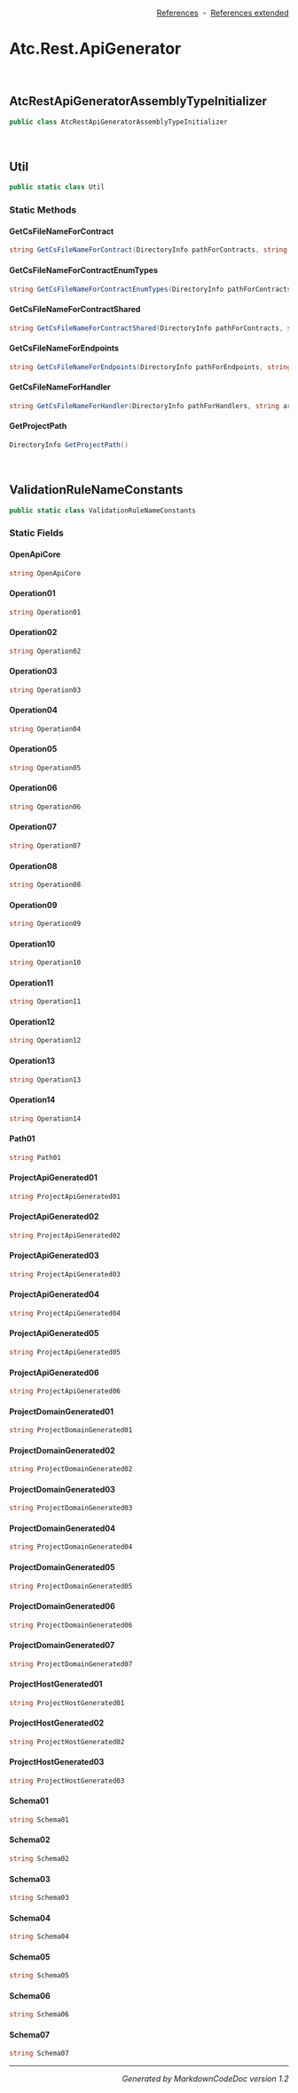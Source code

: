 <div style='text-align: right'>

[References](Index.md)&nbsp;&nbsp;-&nbsp;&nbsp;[References extended](IndexExtended.md)
</div>

# Atc.Rest.ApiGenerator

<br />


## AtcRestApiGeneratorAssemblyTypeInitializer

```csharp
public class AtcRestApiGeneratorAssemblyTypeInitializer
```


<br />


## Util

```csharp
public static class Util
```

### Static Methods


#### GetCsFileNameForContract

```csharp
string GetCsFileNameForContract(DirectoryInfo pathForContracts, string area, string subArea, string modelName)
```
#### GetCsFileNameForContractEnumTypes

```csharp
string GetCsFileNameForContractEnumTypes(DirectoryInfo pathForContracts, string modelName)
```
#### GetCsFileNameForContractShared

```csharp
string GetCsFileNameForContractShared(DirectoryInfo pathForContracts, string modelName)
```
#### GetCsFileNameForEndpoints

```csharp
string GetCsFileNameForEndpoints(DirectoryInfo pathForEndpoints, string modelName)
```
#### GetCsFileNameForHandler

```csharp
string GetCsFileNameForHandler(DirectoryInfo pathForHandlers, string area, string handlerName)
```
#### GetProjectPath

```csharp
DirectoryInfo GetProjectPath()
```

<br />


## ValidationRuleNameConstants

```csharp
public static class ValidationRuleNameConstants
```

### Static Fields


#### OpenApiCore

```csharp
string OpenApiCore
```
#### Operation01

```csharp
string Operation01
```
#### Operation02

```csharp
string Operation02
```
#### Operation03

```csharp
string Operation03
```
#### Operation04

```csharp
string Operation04
```
#### Operation05

```csharp
string Operation05
```
#### Operation06

```csharp
string Operation06
```
#### Operation07

```csharp
string Operation07
```
#### Operation08

```csharp
string Operation08
```
#### Operation09

```csharp
string Operation09
```
#### Operation10

```csharp
string Operation10
```
#### Operation11

```csharp
string Operation11
```
#### Operation12

```csharp
string Operation12
```
#### Operation13

```csharp
string Operation13
```
#### Operation14

```csharp
string Operation14
```
#### Path01

```csharp
string Path01
```
#### ProjectApiGenerated01

```csharp
string ProjectApiGenerated01
```
#### ProjectApiGenerated02

```csharp
string ProjectApiGenerated02
```
#### ProjectApiGenerated03

```csharp
string ProjectApiGenerated03
```
#### ProjectApiGenerated04

```csharp
string ProjectApiGenerated04
```
#### ProjectApiGenerated05

```csharp
string ProjectApiGenerated05
```
#### ProjectApiGenerated06

```csharp
string ProjectApiGenerated06
```
#### ProjectDomainGenerated01

```csharp
string ProjectDomainGenerated01
```
#### ProjectDomainGenerated02

```csharp
string ProjectDomainGenerated02
```
#### ProjectDomainGenerated03

```csharp
string ProjectDomainGenerated03
```
#### ProjectDomainGenerated04

```csharp
string ProjectDomainGenerated04
```
#### ProjectDomainGenerated05

```csharp
string ProjectDomainGenerated05
```
#### ProjectDomainGenerated06

```csharp
string ProjectDomainGenerated06
```
#### ProjectDomainGenerated07

```csharp
string ProjectDomainGenerated07
```
#### ProjectHostGenerated01

```csharp
string ProjectHostGenerated01
```
#### ProjectHostGenerated02

```csharp
string ProjectHostGenerated02
```
#### ProjectHostGenerated03

```csharp
string ProjectHostGenerated03
```
#### Schema01

```csharp
string Schema01
```
#### Schema02

```csharp
string Schema02
```
#### Schema03

```csharp
string Schema03
```
#### Schema04

```csharp
string Schema04
```
#### Schema05

```csharp
string Schema05
```
#### Schema06

```csharp
string Schema06
```
#### Schema07

```csharp
string Schema07
```
<hr /><div style='text-align: right'><i>Generated by MarkdownCodeDoc version 1.2</i></div>
